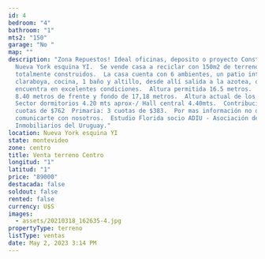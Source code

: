 ```yaml
---
id: 4
bedroom: "4"
bathroom: "1"
mts2: "150"
garage: "No "
map: ""
description: "Zona Repuestos! Ideal oficinas, deposito o proyecto Constructivo!
  Nueva York esquina YI.  Se vende casa a reciclar con 150m2 de terreno
  totalmente construidos.  La casa cuenta con 6 ambientes, un patio interno con
  claraboya, cocina, 1 baño y altillo, desde allí salida a la azotea, que se
  encuentra en excelentes condiciones.  Altura permitida 16.5 metros.  Tiene
  8.40 metros de frente y fondo de 17,18 metros.  Altura actual de los techos:
  Sector dormitorios 4.20 mts aprox-/ Hall central 4.40mts.  Contribución:3
  cuotas de $762  Primaria: 3 cuotas de $383.  Por mas información no dudes en
  comunicarte con nosotros.  Estudio Florida socio ADIU - Asociación de Agentes
  Inmobiliarios del Uruguay."
location: Nueva York esquina YI
state: montevideo
zone: centro
title: Venta terreno Centro
longitud: "1"
latitud: "1"
price: "89000"
destacada: false
soldout: false
rented: false
currency: U$S
images:
  - assets/20210318_162635-4.jpg
propertyType: terreno
listType: ventas
date: May 2, 2023 3:14 PM
---
```

